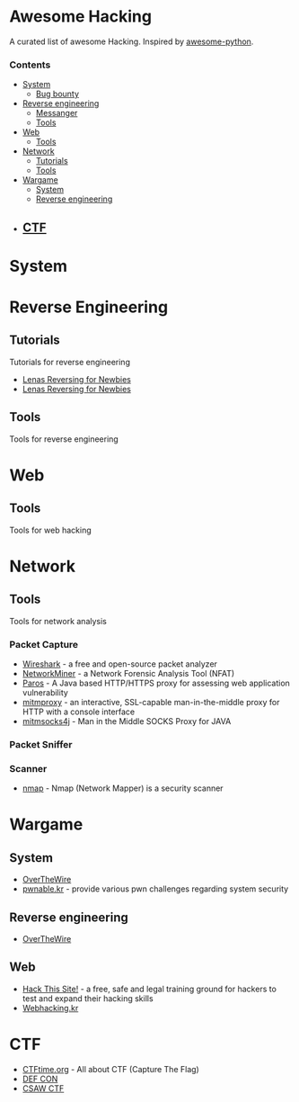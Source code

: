 # Awesome Hacking

A curated list of awesome Hacking. Inspired by [awesome-python](https://github.com/vinta/awesome-python).

### Contents

- [System](#system)
    - [Bug bounty](#bug-bounty)
- [Reverse engineering](#reverse-engineering)
    - [Messanger](#messagner)
    - [Tools](#reverse-engineering-tools)
- [Web](#web)
    - [Tools](#web-tools)
- [Network](#network)
    - [Tutorials](#network-tutorials)
    - [Tools](#network-tools)
- [Wargame](#wargame)
    - [System](#wargame-system)
    - [Reverse engineering](#wargame-reverse-engineering)
- [CTF](#CTF)
    - 

# System



# Reverse Engineering

## Tutorials

Tutorials for reverse engineering

* [Lenas Reversing for Newbies](https://tuts4you.com/download.php?list.17)
* [Lenas Reversing for Newbies](https://tuts4you.com/download.php?list.17)

## Tools

Tools for reverse engineering


# Web

## Tools

Tools for web hacking


# Network

## Tools

Tools for network analysis

### Packet Capture

 * [Wireshark](https://www.wireshark.org/) - a free and open-source packet analyzer
 * [NetworkMiner](http://www.netresec.com/?page=NetworkMiner) - a Network Forensic Analysis Tool (NFAT)
 * [Paros](http://sourceforge.net/projects/paros/) - A Java based HTTP/HTTPS proxy for assessing web application vulnerability
 * [mitmproxy](https://mitmproxy.org/) - an interactive, SSL-capable man-in-the-middle proxy for HTTP with a console interface
 * [mitmsocks4j](https://github.com/Akdeniz/mitmsocks4j) - Man in the Middle SOCKS Proxy for JAVA

### Packet Sniffer

### Scanner

 * [nmap](http://nmap.org/) - Nmap (Network Mapper) is a security scanner


# Wargame

## System
 * [OverTheWire](http://overthewire.org/wargames/)
 * [pwnable.kr](pwnable.kr) - provide various pwn challenges regarding system security

## Reverse engineering
 * [OverTheWire](http://overthewire.org/wargames/)

## Web
 * [Hack This Site!](https://www.hackthissite.org/) - a free, safe and legal training ground for hackers to test and expand their hacking skills
 * [Webhacking.kr](http://webhacking.kr/)


# CTF
 * [CTFtime.org](https://ctftime.org/) - All about CTF (Capture The Flag)
 * [DEF CON](https://legitbs.net/)
 * [CSAW CTF](https://ctf.isis.poly.edu/)
